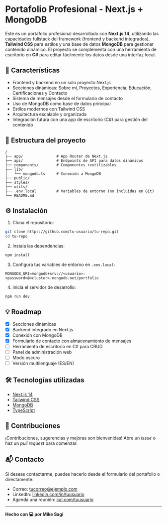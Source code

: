 # Portafolio Profesional - Next.js + MongoDB

Este es un portafolio profesional desarrollado con **Next.js 14**, utilizando las capacidades fullstack del framework (frontend y backend integrados), **Tailwind CSS** para estilos y una base de datos **MongoDB** para gestionar contenido dinámico. El proyecto se complementa con una herramienta de escritorio en **C#** para editar fácilmente los datos desde una interfaz local.

## 🚀 Características

- Frontend y backend en un solo proyecto Next.js
- Secciones dinámicas: Sobre mí, Proyectos, Experiencia, Educación, Certificaciones y Contacto
- Sistema de mensajes desde el formulario de contacto
- Uso de MongoDB como base de datos principal
- Estilos modernos con Tailwind CSS
- Arquitectura escalable y organizada
- Integración futura con una app de escritorio (C#) para gestión del contenido

## 📁 Estructura del proyecto

```
/
├── app/               # App Router de Next.js
├── api/               # Endpoints de API para datos dinámicos
├── components/        # Componentes reutilizables
├── lib/
│   └── mongodb.ts     # Conexión a MongoDB
├── public/
├── styles/
├── utils/
├── .env.local         # Variables de entorno (no incluidas en Git)
└── README.md
```

## ⚙️ Instalación

1. Clona el repositorio:
```bash
git clone https://github.com/tu-usuario/tu-repo.git
cd tu-repo
```

2. Instala las dependencias:
```bash
npm install
```

3. Configura tus variables de entorno en `.env.local`:
```env
MONGODB_URI=mongodb+srv://<usuario>:<password>@<cluster>.mongodb.net/portfolio
```

4. Inicia el servidor de desarrollo:
```bash
npm run dev
```

## 💡 Roadmap

- [x] Secciones dinámicas
- [x] Backend integrado en Next.js
- [x] Conexión con MongoDB
- [x] Formulario de contacto con almacenamiento de mensajes
- [ ] Herramienta de escritorio en C# para CRUD
- [ ] Panel de administración web
- [ ] Modo oscuro
- [ ] Versión multilenguaje (ES/EN)

## 🛠️ Tecnologías utilizadas

- [Next.js 14](https://nextjs.org/)
- [Tailwind CSS](https://tailwindcss.com/)
- [MongoDB](https://www.mongodb.com/)
- [TypeScript](https://www.typescriptlang.org/)

## 🤝 Contribuciones

¡Contribuciones, sugerencias y mejoras son bienvenidas! Abre un *issue* o haz un *pull request* para comenzar.

## 📬 Contacto

Si deseas contactarme, puedes hacerlo desde el formulario del portafolio o directamente:

- Correo: [tucorreo@ejemplo.com](mailto:tucorreo@ejemplo.com)
- LinkedIn: [linkedin.com/in/tuusuario](https://linkedin.com/in/tuusuario)
- Agenda una reunión: [cal.com/tuusuario](https://cal.com/tuusuario)

---

**Hecho con 💻 por Mike Sagi**